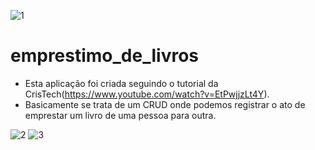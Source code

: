 ![1](https://i.imgur.com/ECi3xKS.png)

# emprestimo_de_livros

- Esta aplicação foi criada seguindo o tutorial da CrisTech(https://www.youtube.com/watch?v=EtPwjjzLt4Y).
- Basicamente se trata de um CRUD onde podemos registrar o ato de emprestar um livro de uma pessoa para outra.

![2](https://i.imgur.com/ECi3xKS.png)
![3](https://i.imgur.com/0EefsmX.png)
